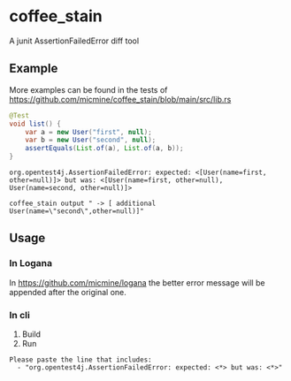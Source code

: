 # coffee_stain
A junit AssertionFailedError diff tool

## Example
More examples can be found in the tests of https://github.com/micmine/coffee_stain/blob/main/src/lib.rs
``` java
@Test
void list() {
    var a = new User("first", null);
    var b = new User("second", null);
    assertEquals(List.of(a), List.of(a, b));
}
```
``` text
org.opentest4j.AssertionFailedError: expected: <[User(name=first, other=null)]> but was: <[User(name=first, other=null), User(name=second, other=null)]>

coffee_stain output " -> [ additional User(name=\"second\",other=null)]"
```
## Usage
### In Logana
In https://github.com/micmine/logana the better error message will be appended after the original one.
### In cli
1. Build
2. Run

``` text
Please paste the line that includes:
  - "org.opentest4j.AssertionFailedError: expected: <*> but was: <*>"
```
